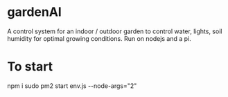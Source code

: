 # gardenAI
A control system for an indoor / outdoor garden to control water, lights, soil humidity for optimal growing conditions. Run on nodejs and a pi. 


# To start

npm i
sudo pm2 start env.js --node-args="2"
